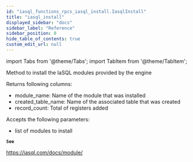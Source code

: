 ```yaml
---
id: "iasql_functions_rpcs_iasql_install.IasqlInstall"
title: "iasql_install"
displayed_sidebar: "docs"
sidebar_label: "Reference"
sidebar_position: 0
hide_table_of_contents: true
custom_edit_url: null
---
```


import Tabs from '@theme/Tabs';
import TabItem from '@theme/TabItem';

Method to install the IaSQL modules provided by the engine

Returns following columns:
- module_name: Name of the module that was installed
- created_table_name: Name of the associated table that was created
- record_count: Total of registers added

Accepts the following parameters:
- list of modules to install

**`See`**

https://iasql.com/docs/module/
